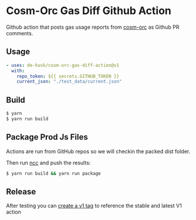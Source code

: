 # Cosm-Orc Gas Diff Github Action

Github action that posts gas usage reports from [cosm-orc](https://github.com/de-husk/cosm-orc) as Github PR comments.

## Usage
```yml
- uses: de-husk/cosm-orc-gas-diff-action@v1
  with:
    repo_token: ${{ secrets.GITHUB_TOKEN }}
    current_json: "./test_data/current.json"
```

## Build

```bash
$ yarn
$ yarn run build
```

## Package Prod Js Files

Actions are run from GitHub repos so we will checkin the packed dist folder. 

Then run [ncc](https://github.com/zeit/ncc) and push the results:
```bash
$ yarn run build && yarn run package
```

## Release

After testing you can [create a v1 tag](https://github.com/actions/toolkit/blob/master/docs/action-versioning.md) to reference the stable and latest V1 action
